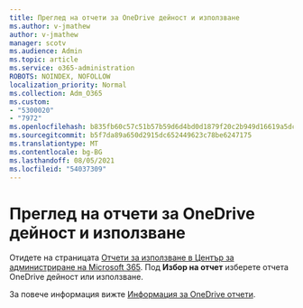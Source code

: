 ```yaml
---
title: Преглед на отчети за OneDrive дейност и използване
ms.author: v-jmathew
author: v-jmathew
manager: scotv
ms.audience: Admin
ms.topic: article
ms.service: o365-administration
ROBOTS: NOINDEX, NOFOLLOW
localization_priority: Normal
ms.collection: Adm_O365
ms.custom:
- "5300020"
- "7972"
ms.openlocfilehash: b835fb60c57c51b57b59d6d4bd0d1879f20c2b949d16619a5dcb924d4d66e194
ms.sourcegitcommit: b5f7da89a650d2915dc652449623c78be6247175
ms.translationtype: MT
ms.contentlocale: bg-BG
ms.lasthandoff: 08/05/2021
ms.locfileid: "54037309"
---
```

# <a name="view-reports-on-onedrive-activity-and-usage"></a>Преглед на отчети за OneDrive дейност и използване

Отидете на страницата [Отчети за използване в Център за администриране на Microsoft 365](https://admin.microsoft.com/AdminPortal/Home). Под **Избор на отчет** изберете отчета OneDrive дейност или използване.

За повече информация вижте [Информация за OneDrive отчети](https://go.microsoft.com/fwlink/?linkid=875239).
